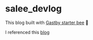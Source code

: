# salee_devlog

This blog built with [Gastby starter bee](https://github.com/JaeYeopHan/gatsby-starter-bee) 🐝

I referenced this [blog](https://delivan.dev/web/start-gatsby-blog/) 